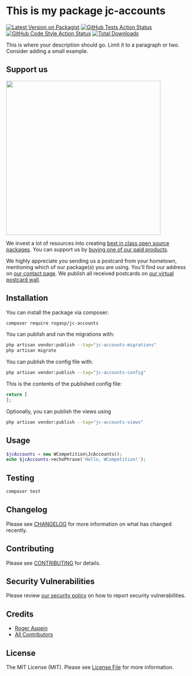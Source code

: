# This is my package jc-accounts

[![Latest Version on Packagist](https://img.shields.io/packagist/v/rogasp/jc-accounts.svg?style=flat-square)](https://packagist.org/packages/rogasp/jc-accounts)
[![GitHub Tests Action Status](https://img.shields.io/github/actions/workflow/status/rogasp/jc-accounts/run-tests.yml?branch=main&label=tests&style=flat-square)](https://github.com/rogasp/jc-accounts/actions?query=workflow%3Arun-tests+branch%3Amain)
[![GitHub Code Style Action Status](https://img.shields.io/github/actions/workflow/status/rogasp/jc-accounts/fix-php-code-style-issues.yml?branch=main&label=code%20style&style=flat-square)](https://github.com/rogasp/jc-accounts/actions?query=workflow%3A"Fix+PHP+code+style+issues"+branch%3Amain)
[![Total Downloads](https://img.shields.io/packagist/dt/rogasp/jc-accounts.svg?style=flat-square)](https://packagist.org/packages/rogasp/jc-accounts)

This is where your description should go. Limit it to a paragraph or two. Consider adding a small example.

## Support us

[<img src="https://github-ads.s3.eu-central-1.amazonaws.com/jc-accounts.jpg?t=1" width="419px" />](https://spatie.be/github-ad-click/jc-accounts)

We invest a lot of resources into creating [best in class open source packages](https://spatie.be/open-source). You can support us by [buying one of our paid products](https://spatie.be/open-source/support-us).

We highly appreciate you sending us a postcard from your hometown, mentioning which of our package(s) you are using. You'll find our address on [our contact page](https://spatie.be/about-us). We publish all received postcards on [our virtual postcard wall](https://spatie.be/open-source/postcards).

## Installation

You can install the package via composer:

```bash
composer require rogasp/jc-accounts
```

You can publish and run the migrations with:

```bash
php artisan vendor:publish --tag="jc-accounts-migrations"
php artisan migrate
```

You can publish the config file with:

```bash
php artisan vendor:publish --tag="jc-accounts-config"
```

This is the contents of the published config file:

```php
return [
];
```

Optionally, you can publish the views using

```bash
php artisan vendor:publish --tag="jc-accounts-views"
```

## Usage

```php
$jcAccounts = new WCompetition\JcAccounts();
echo $jcAccounts->echoPhrase('Hello, WCompetition!');
```

## Testing

```bash
composer test
```

## Changelog

Please see [CHANGELOG](CHANGELOG.md) for more information on what has changed recently.

## Contributing

Please see [CONTRIBUTING](CONTRIBUTING.md) for details.

## Security Vulnerabilities

Please review [our security policy](../../security/policy) on how to report security vulnerabilities.

## Credits

- [Roger Aspein](https://github.com/rogasp)
- [All Contributors](../../contributors)

## License

The MIT License (MIT). Please see [License File](LICENSE.md) for more information.
